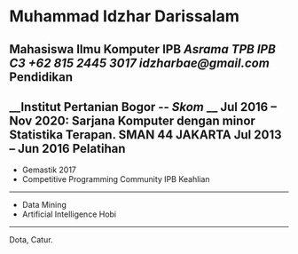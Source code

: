 Muhammad Idzhar Darissalam
==========================
Mahasiswa Ilmu Komputer IPB
_Asrama TPB IPB C3_
_+62 815 2445 3017_
_idzharbae@gmail.com_
Pendidikan
----------
__Institut Pertanian Bogor -- _Skom_ __
Jul 2016 – Nov 2020: Sarjana Komputer dengan minor Statistika Terapan.
__SMAN 44 JAKARTA__
Jul 2013 – Jun 2016
Pelatihan
---------
* Gemastik 2017
* Competitive Programming Community IPB
Keahlian
--------
* Data Mining
* Artificial Intelligence
Hobi
----
Dota, Catur.
